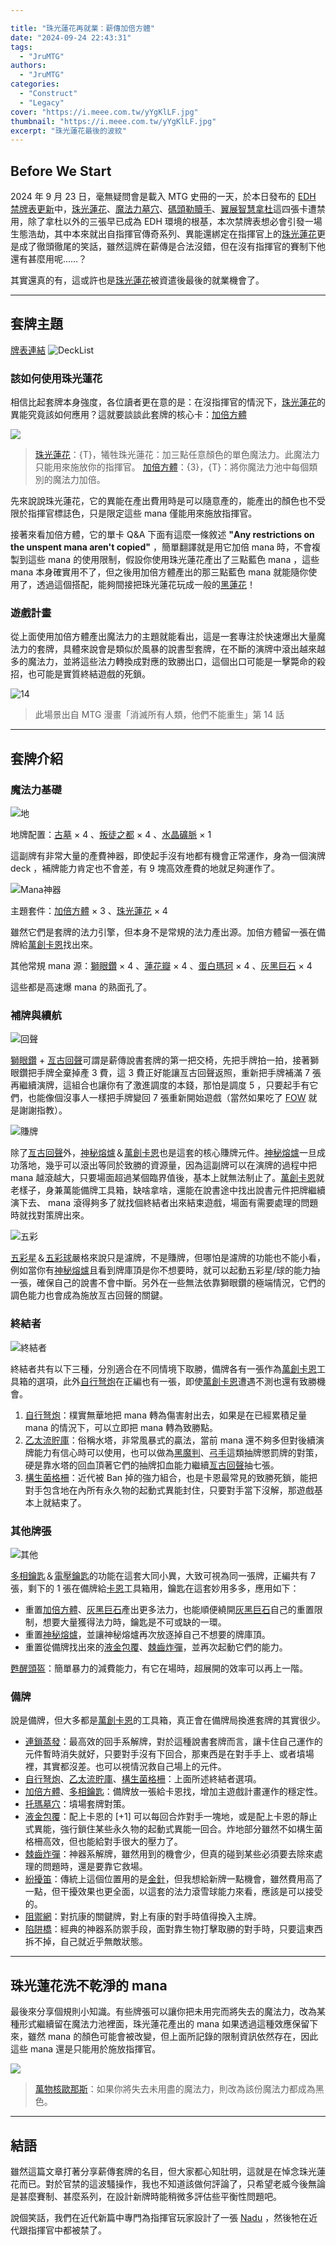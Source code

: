 ```yaml
---

title: "珠光蓮花再就業：薪傳加倍方體"
date: "2024-09-24 22:43:31"
tags:
  - "JruMTG"
authors:
  - "JruMTG"
categories:
  - "Construct"
  - "Legacy"
cover: "https://i.meee.com.tw/yYgKlLF.jpg"
thumbnail: "https://i.meee.com.tw/yYgKlLF.jpg"
excerpt: "珠光蓮花最後的波紋"
---
```


## Before We Start

2024 年 9 月 23 日，毫無疑問會是載入 MTG 史冊的一天，於本日發布的 [EDH 禁牌表更新](https://magic.wizards.com/en/news/announcements/commander-banned-and-restricted-announcement-september-23-2024)中，[珠光蓮花](https://scryfall.com/card/cmm/396/jeweled-lotus)、[魔法力墓穴](https://scryfall.com/card/2xm/270/mana-crypt)、[碼頭勒贖手](https://scryfall.com/card/2x2/107/dockside-extortionist)、[翼展智慧拿杜](https://scryfall.com/card/mh3/193/nadu-winged-wisdomr)這四張卡遭禁用，除了拿杜以外的三張早已成為 EDH 環境的根基，本次禁牌表想必會引發一場生態浩劫，其中本來就出自指揮官傳奇系列、異能還綁定在指揮官上的[珠光蓮花](https://scryfall.com/card/cmm/396/jeweled-lotus)更是成了徹頭徹尾的笑話，雖然這牌在薪傳是合法沒錯，但在沒有指揮官的賽制下他還有甚麼用呢……？

其實還真的有，這或許也是[珠光蓮花](https://scryfall.com/card/cmm/396/jeweled-lotus)被資遣後最後的就業機會了。


---

## 套牌主題

[牌表連結](https://www.mtggoldfish.com/deck/6653524#paper)
![DeckList](https://i.meee.com.tw/cxbySdL.png)

### 該如何使用珠光蓮花

相信比起套牌本身強度，各位讀者更在意的是：在沒指揮官的情況下，[珠光蓮花](https://scryfall.com/card/cmr/319/jeweled-lotus)的異能究竟該如何應用？這就要談談此套牌的核心卡：[加倍方體](https://scryfall.com/card/10e/321/doubling-cube)

![](https://i.meee.com.tw/h9T82mj.png)
>[珠光蓮花](https://scryfall.com/card/cmr/319/jeweled-lotus)：{T}，犧牲珠光蓮花：加三點任意顏色的單色魔法力。此魔法力只能用來施放你的指揮官。
>[加倍方體](https://scryfall.com/card/10e/321/doubling-cube)：{3}，{T}：將你魔法力池中每個類別的魔法力加倍。

先來說說珠光蓮花，它的異能在產出費用時是可以隨意產的，能產出的顏色也不受限於指揮官標誌色，只是限定這些 mana 僅能用來施放指揮官。

接著來看加倍方體，它的單卡 Q&A 下面有這麼一條敘述 **"Any restrictions on the unspent mana aren't copied"** ，簡單翻譯就是用它加倍 mana 時，不會複製到這些 mana 的使用限制，假設你使用珠光蓮花產出了三點藍色 mana ，這些 mana 本身確實用不了，但之後用加倍方體產出的那三點藍色 mana 就能隨你使用了，透過這個搭配，能夠間接把珠光蓮花玩成一般的[黑蓮花](https://scryfall.com/card/vma/4/black-lotus)！

### 遊戲計畫

從上面使用加倍方體產出魔法力的主題就能看出，這是一套專注於快速爆出大量魔法力的套牌，具體來說會是類似於風暴的說書型套牌，在不斷的演牌中滾出越來越多的魔法力，並將這些法力轉換成對應的致勝出口，這個出口可能是一擊斃命的殺招，也可能是實質終結遊戲的死鎖。

![14](https://i.meee.com.tw/g6i1ztA.png)
> 此場景出自 MTG 漫畫「消滅所有人類，他們不能重生」第 14 話

---

## 套牌介紹

### 魔法力基礎 

![地](https://i.meee.com.tw/Iy8zJ4j.png)

地牌配置：[古墓](https://scryfall.com/card/uma/236/ancient-tomb) × 4 、[叛徒之都](https://scryfall.com/card/tpr/237/city-of-traitors) × 4 、[水晶礦脈](https://scryfall.com/card/cma/246/crystal-vein) × 1

這副牌有非常大量的產費神器，即使起手沒有地都有機會正常運作，身為一個演牌 deck ，補牌能力肯定也不會差，有 9 塊高效產費的地就足夠運作了。

![Mana神器](https://i.meee.com.tw/pDdobxd.png)

主題套件：[加倍方體](https://scryfall.com/card/10e/321/doubling-cube) × 3 、[珠光蓮花](https://scryfall.com/card/cmr/319/jeweled-lotus) × 4

雖然它們是套牌的法力引擎，但本身不是常規的法力產出源。加倍方體留一張在備牌給[萬創卡恩](https://scryfall.com/card/rvr/1/karn-the-great-creator)找出來。

其他常規 mana 源：[獅眼鑽](https://scryfall.com/card/vma/271/lions-eye-diamond) × 4 、[蓮花瓣](https://scryfall.com/card/tpr/225/lotus-petal) × 4 、[蛋白瑪珂](https://scryfall.com/card/2xm/275/mox-opal) × 4 、[灰黑巨石](https://scryfall.com/card/ulg/126/grim-monolith) × 4

這些都是高速爆 mana 的熟面孔了。

### 補牌與續航

![回聲](https://i.meee.com.tw/IJHtmcN.png)

[獅眼鑽](https://scryfall.com/card/vma/271/lions-eye-diamond) + [亙古回聲](https://scryfall.com/card/mh1/46/echo-of-eons)可謂是薪傳說書套牌的第一把交椅，先把手牌拍一拍，接著獅眼鑽把手牌全棄掉產 3 費，這 3 費正好能讓亙古回聲返照，重新把手牌補滿 7 張再繼續演牌，這組合也讓你有了激進調度的本錢，那怕是調度 5 ，只要起手有它們，也能像個沒事人一樣把手牌變回 7 張重新開始遊戲（當然如果吃了 [FOW](https://scryfall.com/card/dmr/50/force-of-will) 就是謝謝指教）。

![賺牌](https://i.meee.com.tw/3jGS2Kq.png)

除了[亙古回聲](https://scryfall.com/card/mh1/46/echo-of-eons)外，[神秘熔爐](https://scryfall.com/card/cmm/964/mystic-forge)＆[萬創卡恩](https://scryfall.com/card/rvr/1/karn-the-great-creator)也是這套的核心賺牌元件。[神秘熔爐](https://scryfall.com/card/cmm/964/mystic-forge)一旦成功落地，幾乎可以滾出等同於致勝的資源量，因為這副牌可以在演牌的過程中把 mana 越滾越大，只要場面超過某個臨界值後，基本上就無法制止了。[萬創卡恩](https://scryfall.com/card/rvr/1/karn-the-great-creator)就老樣子，身兼萬能備牌工具箱，缺啥拿啥，還能在說書途中找出說書元件把牌繼續演下去、 mana 滾得夠多了就找個終結者出來結束遊戲，場面有需要處理的問題時就找對策牌出來。

![五彩](https://i.meee.com.tw/kz6x4RW.png)

[五彩星](https://scryfall.com/card/2xm/239/chromatic-star)＆[五彩球](https://scryfall.com/card/jmp/462/chromatic-sphere)嚴格來說只是濾牌，不是賺牌，但哪怕是濾牌的功能也不能小看，例如當你有[神秘熔爐](https://scryfall.com/card/cmm/964/mystic-forge)且看到牌庫頂是你不想要時，就可以起動五彩星/球的能力抽一張，確保自己的說書不會中斷。另外在一些無法依靠獅眼鑽的極端情況，它們的調色能力也會成為施放亙古回聲的關鍵。

### 終結者

![終結者](https://i.meee.com.tw/WlqqqWh.png)

終結者共有以下三種，分別適合在不同情境下取勝，備牌各有一張作為[萬創卡恩](https://scryfall.com/card/rvr/1/karn-the-great-creator)工具箱的選項，此外[自行弩炮](https://scryfall.com/card/cmm/964/mystic-forge)在正編也有一張，即使[萬創卡恩](https://scryfall.com/card/rvr/1/karn-the-great-creator)遭遇不測也還有致勝機會。

1. [自行弩炮](https://scryfall.com/card/cmm/964/mystic-forge)：樸實無華地把 mana 轉為傷害射出去，如果是在已經累積足量 mana 的情況下，可以立即把 mana 轉為致勝點。
2. [乙太流貯庫](https://scryfall.com/card/kld/192/aetherflux-reservoir)：俗稱水塔，非常風暴式的贏法，當前 mana 還不夠多但對後續演牌能力有信心時可以使用，也可以做為[黑魔判](https://scryfall.com/card/dmu/107/sheoldred-the-apocalypse)、[弓手](https://scryfall.com/card/ltr/103/orcish-bowmasters)這類抽牌懲罰牌的對策，硬是靠水塔的回血頂著它們的抽牌扣血能力繼續[亙古回聲](https://scryfall.com/card/mh1/46/echo-of-eons)抽七張。
3. [構生菌格柵](https://scryfall.com/card/bbd/241/mycosynth-lattice)：近代被 Ban 掉的強力組合，也是卡恩最常見的致勝死鎖，能把對手包含地在內所有永久物的起動式異能封住，只要對手當下沒解，那遊戲基本上就結束了。

### 其他牌張

![其他](https://i.meee.com.tw/3JjEBtR.png)

[多相鑰匙](https://scryfall.com/card/m20/230/manifold-key)＆[電壓鑰匙](https://scryfall.com/card/m11/219/voltaic-key)的功能在這套大同小異，大致可視為同一張牌，正編共有 7 張，剩下的 1 張在備牌給[卡恩](https://scryfall.com/card/rvr/1/karn-the-great-creator)工具箱用，鑰匙在這套妙用多多，應用如下：

- 重置[加倍方體](https://scryfall.com/card/10e/321/doubling-cube)、[灰黑巨石](https://scryfall.com/card/ulg/126/grim-monolith)產出更多法力，也能順便繞開[灰黑巨石](https://scryfall.com/card/ulg/126/grim-monolith)自己的重置限制，想要大量獲得法力時，鑰匙是不可或缺的一環。
- 重置[神秘熔爐](https://scryfall.com/card/cmm/964/mystic-forge)，並讓神秘熔爐再次放逐掉自己不想要的牌庫頂。
- 重置從備牌找出來的[液金包覆](https://scryfall.com/card/cm2/197/liquimetal-coating)、[棘齒炸彈](https://scryfall.com/card/2xm/284/ratchet-bomb)，並再次起動它們的能力。

[甦醒頭盔](https://scryfall.com/card/dmr/224/helm-of-awakening)：簡單暴力的減費能力，有它在場時，超展開的效率可以再上一階。

### 備牌

說是備牌，但大多都是[萬創卡恩](https://scryfall.com/card/rvr/1/karn-the-great-creator)的工具箱，真正會在備牌局換進套牌的其實很少。


- [連鎖蒸發](https://scryfall.com/card/c16/84/chain-of-vapor)：最高效的回手系解牌，對於這種說書套牌而言，讓卡住自己運作的元件暫時消失就好，只要對手沒有下回合，那東西是在對手手上、或者墳場裡，其實都沒差。也可以視情況救自己場上的元件。
- [自行弩炮](https://scryfall.com/card/cmm/964/mystic-forge)、[乙太流貯庫](https://scryfall.com/card/kld/192/aetherflux-reservoir)、[構生菌格柵](https://scryfall.com/card/bbd/241/mycosynth-lattice)：上面所述終結者選項。
- [加倍方體](https://scryfall.com/card/10e/321/doubling-cube)、[多相鑰匙](https://scryfall.com/card/m20/230/manifold-key)：備牌放一張給卡恩找，增加主遊戲計畫運作的穩定性。
- [托瑪墓穴](https://scryfall.com/card/dmr/235/tormods-crypt)：墳場套牌對策。
- [液金包覆](https://scryfall.com/card/cm2/197/liquimetal-coating)：配上卡恩的 [+1] 可以每回合炸對手一塊地，或是配上卡恩的靜止式異能，強行鎖住某些永久物的起動式異能一回合。炸地部分雖然不如構生菌格柵高效，但也能給對手很大的壓力了。
- [棘齒炸彈](https://scryfall.com/card/2xm/284/ratchet-bomb)：神器系解牌，雖然用到的機會少，但真的碰到某些必須要去除來處理的問題時，還是要靠它救場。
- [紛擾笛](https://scryfall.com/card/mh3/209/disruptor-flute)：傳統上這個位置用的是[金針](https://scryfall.com/card/2x2/312/pithing-needle)，但我想給新牌一點機會，雖然費用高了一點，但干擾效果也更全面，以這套的法力滾雪球能力來看，應該是可以接受的。
- [阻禦網](https://scryfall.com/card/mps/34/defense-grid)：對抗康的關鍵牌，對上有康的對手時值得換入主牌。
- [陷阱橋](https://scryfall.com/card/vma/271/lions-eye-diamond)：經典的神器系防禦手段，面對靠生物打擊取勝的對手時，只要這東西拆不掉，自己就近乎無敵狀態。


---

## 珠光蓮花洗不乾淨的 mana

最後來分享個規則小知識。有些牌張可以讓你把未用完而將失去的魔法力，改為某種形式繼續留在魔法力池裡面，珠光蓮花產出的 mana 如果透過這種效應保留下來，雖然 mana 的顏色可能會被改變，但上面所記錄的限制資訊依然存在，因此這些 mana 還是只能用於施放指揮官。

![](https://i.meee.com.tw/qBZHGqj.png)
>[萬物核歐那斯](https://scryfall.com/card/mom/249/omnath-locus-of-all)：如果你將失去未用盡的魔法力，則改為該份魔法力都成為黑色。


---

## 結語

雖然這篇文章打著分享薪傳套牌的名目，但大家都心知肚明，這就是在悼念珠光蓮花而已。對於官禁的這波騷操作，我也不知道該做何評論了，只希望老威今後無論是甚麼賽制、甚麼系列，在設計新牌時能稍微多評估些平衡性問題吧。

說個笑話，我們在近代新篇中專門為指揮官玩家設計了一張 [Nadu](https://scryfall.com/card/mh3/193/nadu-winged-wisdomr) ，然後牠在近代跟指揮官中都被禁了。
